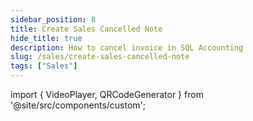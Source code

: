 ```yaml
---
sidebar_position: 8
title: Create Sales Cancelled Note
hide_title: true
description: How to cancel invoice in SQL Accounting
slug: /sales/create-sales-cancelled-note
tags: ["Sales"]
---
```


import { VideoPlayer, QRCodeGenerator } from '@site/src/components/custom';
 
<QRCodeGenerator url="https://www.youtube.com/embed/SFj3m1VNVsE?autoplay=1" />

<VideoPlayer 
  videoId="SFj3m1VNVsE" 
    title="Sales Cancelled Note"
/>
 
   